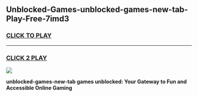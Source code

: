 
## Unblocked-Games-unblocked-games-new-tab-Play-Free-7imd3
<h3>
<a href="https://premium76.site?title=unblocked-games-new-tab&ref=22A">CLICK TO PLAY</a></h3>
<hr>

<h3>
<a href="https://premium76.site?title=unblocked-games-new-tab&ref=22A">CLICK 2 PLAY</a>
  
</h3>

<a href="https://premium76.site?title=unblocked-games-new-tab&ref=22A"><img src="https://clearcache.store/games.png"></a>


**unblocked-games-new-tab games unblocked: Your Gateway to Fun and Accessible Online Gaming**
